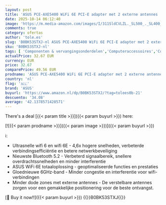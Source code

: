 ```yaml
---
layout: post
title: 'ASUS PCE-AXE5400 WiFi 6E PCI-E adapter met 2 externe antennes  Ondersteuning van 6GHz-band 160MHz  Bluetooth 5.2  WPA3 netwerkbeveiliging'
date: 2025-10-14 06:12:40
image: 'https://m.media-amazon.com/images/I/311SldCVLZL._SL500_._SL400_.jpg'
comments: true
category: ofertas
author: 'tole.es'
slug: 'B0BK53STXJ-nl ASUS PCE-AXE5400 WiFi 6E PCI-E adapter met 2 externe...'
sku: 'B0BK53STXJ-nl'
tags: [ 'Componenten & vervangingsonderdelen','Computeraccessoires','Computers, onderdelen & accessoires','Elektronica','Interne componenten','Laptop accessoires','Laptop standaards','Netwerkkaarten','asus','🇳🇱', ]
actualPrice: 32.67 EUR
currency: EUR
price: 32.67
comparePrice: 49.56 EUR
prodname: 'ASUS PCE-AXE5400 WiFi 6E PCI-E adapter met 2 externe antennes  Ondersteuning van 6GHz-band 160MHz  Bluetooth 5.2  WPA3 netwerkbeveiliging'
country: 'nl'
flag: '🇳🇱'
brand: 'ASUS'
buyurl: 'https://www.amazon.nl/dp/B0BK53STXJ/?tag=tolees0b-21'
descuento: '34.08'
average: '42.1378571428571'
---
```


There's a deal [{{< param title >}}]({{< param buyurl >}})  here:

[![{{< param prodname >}}]({{< param image >}})]({{< param buyurl >}})

ℹ️:

- Ultrasnelle wifi 6 en wifi 6E - 4,6x hogere snelheden, verbeterde verbindingsefficiëntie en betere netwerkbeveiliging
- Nieuwste Bluetooth 5.2 - Verbeterd signaalbereik, snellere overdrachtssnelheden en minder interferentie
- ASUS WiFi 6E totaaloplossing - geoptimaliseerde functies en prestaties
- Gloednieuwe 6GHz-band - Minder congestie en interferentie voor wifi-verbindingen
- Minder dode zones met externe antennes - De verstelbare antennes zorgen voor een gemakkelijke positionering voor de beste ontvangst.

[🛒 Buy it now!!]({{< param buyurl >}})
{{<world>}}B0BK53STXJ{{</world>}}
